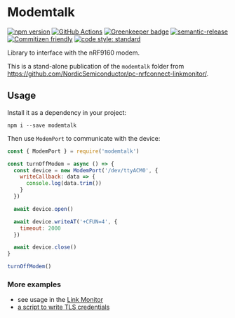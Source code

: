 # Modemtalk

[![npm version](https://img.shields.io/npm/v/modemtalk.svg)](https://www.npmjs.com/package/modemtalk)
[![GitHub Actions](https://github.com/NordicSemiconductor/modemtalk/workflows/Test%20and%20Release/badge.svg)](https://github.com/NordicSemiconductor/modemtalk/actions)
[![Greenkeeper badge](https://badges.greenkeeper.io/NordicSemiconductor/modemtalk.svg)](https://greenkeeper.io/)
[![semantic-release](https://img.shields.io/badge/%20%20%F0%9F%93%A6%F0%9F%9A%80-semantic--release-e10079.svg)](https://github.com/semantic-release/semantic-release)
[![Commitizen friendly](https://img.shields.io/badge/commitizen-friendly-brightgreen.svg)](http://commitizen.github.io/cz-cli/)
[![code style: standard](https://img.shields.io/badge/code_style-standard-brightgreen.svg)](https://standardjs.com/)

Library to interface with the nRF9160 modem.

This is a stand-alone publication of the `modemtalk` folder from https://github.com/NordicSemiconductor/pc-nrfconnect-linkmonitor/.

## Usage

Install it as a dependency in your project:

    npm i --save modemtalk

Then use `ModemPort` to communicate with the device:

```javascript
const { ModemPort } = require('modemtalk')

const turnOffModem = async () => {
  const device = new ModemPort('/dev/ttyACM0', {
    writeCallback: data => {
      console.log(data.trim())
    }
  })

  await device.open()

  await device.writeAT('+CFUN=4', {
    timeout: 2000
  })

  await device.close()
}

turnOffModem()
```

### More examples

- see usage in the [Link Monitor](https://github.com/NordicSemiconductor/pc-nrfconnect-linkmonitor/search?q=modemport&unscoped_q=modemport)
- [a script to write TLS credentials](https://github.com/NordicSemiconductor/aws/blob/15c65558419914d0d5b4bed5d4f98b3128957da3/cli/commands/flash-cert.ts)
